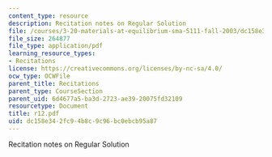 ```yaml
---
content_type: resource
description: Recitation notes on Regular Solution
file: /courses/3-20-materials-at-equilibrium-sma-5111-fall-2003/dc158e342fc94b8c9c96bc0ebcb95a87_r12.pdf
file_size: 264877
file_type: application/pdf
learning_resource_types:
- Recitations
license: https://creativecommons.org/licenses/by-nc-sa/4.0/
ocw_type: OCWFile
parent_title: Recitations
parent_type: CourseSection
parent_uid: 6d4677a5-ba3d-2723-ae39-20075fd32109
resourcetype: Document
title: r12.pdf
uid: dc158e34-2fc9-4b8c-9c96-bc0ebcb95a87
---
```

Recitation notes on Regular Solution